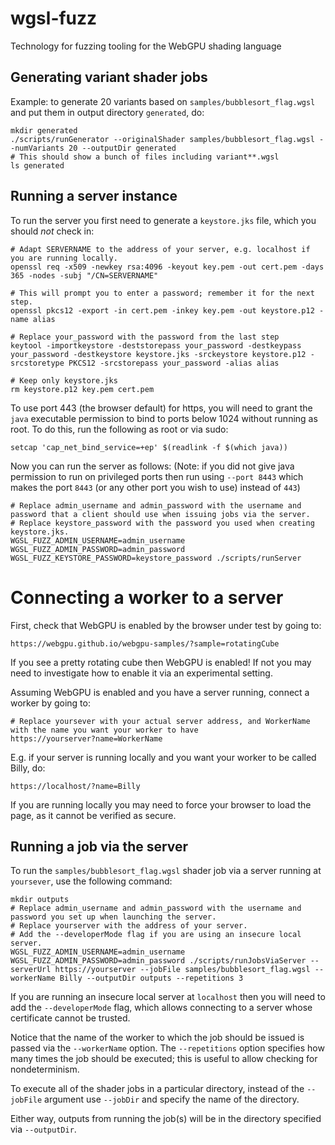 # wgsl-fuzz

Technology for fuzzing tooling for the WebGPU shading language

## Generating variant shader jobs

Example: to generate 20 variants based on `samples/bubblesort_flag.wgsl` and put them in output directory `generated`, do:

```
mkdir generated
./scripts/runGenerator --originalShader samples/bubblesort_flag.wgsl --numVariants 20 --outputDir generated
# This should show a bunch of files including variant**.wgsl
ls generated
```

## Running a server instance

To run the server you first need to generate a `keystore.jks` file, which you should _not_ check in:

```
# Adapt SERVERNAME to the address of your server, e.g. localhost if you are running locally.
openssl req -x509 -newkey rsa:4096 -keyout key.pem -out cert.pem -days 365 -nodes -subj "/CN=SERVERNAME"

# This will prompt you to enter a password; remember it for the next step.
openssl pkcs12 -export -in cert.pem -inkey key.pem -out keystore.p12 -name alias

# Replace your_password with the password from the last step
keytool -importkeystore -deststorepass your_password -destkeypass your_password -destkeystore keystore.jks -srckeystore keystore.p12 -srcstoretype PKCS12 -srcstorepass your_password -alias alias

# Keep only keystore.jks
rm keystore.p12 key.pem cert.pem
```

To use port 443 (the browser default) for https, you will need to grant the `java` executable permission to bind to ports below 1024 without running as root. To do this, run the following as root or via sudo:

```
setcap 'cap_net_bind_service=+ep' $(readlink -f $(which java))
```

Now you can run the server as follows: (Note: if you did not give java permission to run on privileged ports then run using `--port 8443` which makes the port `8443` (or any other port you wish to use) instead of `443`)

```
# Replace admin_username and admin_password with the username and password that a client should use when issuing jobs via the server.
# Replace keystore_password with the password you used when creating keystore.jks.
WGSL_FUZZ_ADMIN_USERNAME=admin_username WGSL_FUZZ_ADMIN_PASSWORD=admin_password WGSL_FUZZ_KEYSTORE_PASSWORD=keystore_password ./scripts/runServer
```

# Connecting a worker to a server

First, check that WebGPU is enabled by the browser under test by going to:

```
https://webgpu.github.io/webgpu-samples/?sample=rotatingCube
```

If you see a pretty rotating cube then WebGPU is enabled! If not you may need to investigate how to enable it via an experimental setting.

Assuming WebGPU is enabled and you have a server running, connect a worker by going to:

```
# Replace yoursever with your actual server address, and WorkerName with the name you want your worker to have
https://yourserver?name=WorkerName
```

E.g. if your server is running locally and you want your worker to be called Billy, do:

```
https://localhost/?name=Billy
```

If you are running locally you may need to force your browser to load the page, as it cannot be verified as secure.

## Running a job via the server

To run the `samples/bubblesort_flag.wgsl` shader job via a server running at `yoursever`, use the following command:

```
mkdir outputs
# Replace admin_username and admin_password with the username and password you set up when launching the server.
# Replace yourserver with the address of your server.
# Add the --developerMode flag if you are using an insecure local server.
WGSL_FUZZ_ADMIN_USERNAME=admin_username WGSL_FUZZ_ADMIN_PASSWORD=admin_password ./scripts/runJobsViaServer --serverUrl https://yourserver --jobFile samples/bubblesort_flag.wgsl --workerName Billy --outputDir outputs --repetitions 3
```

If you are running an insecure local server at `localhost` then you will need to add the `--developerMode` flag, which allows connecting to a server whose certificate cannot be trusted.

Notice that the name of the worker to which the job should be issued is passed via the `--workerName` option. The `--repetitions` option specifies how many times the job should be executed; this is useful to allow checking for nondeterminism.

To execute all of the shader jobs in a particular directory, instead of the `--jobFile` argument use `--jobDir` and specify the name of the directory.

Either way, outputs from running the job(s) will be in the directory specified via `--outputDir`.
